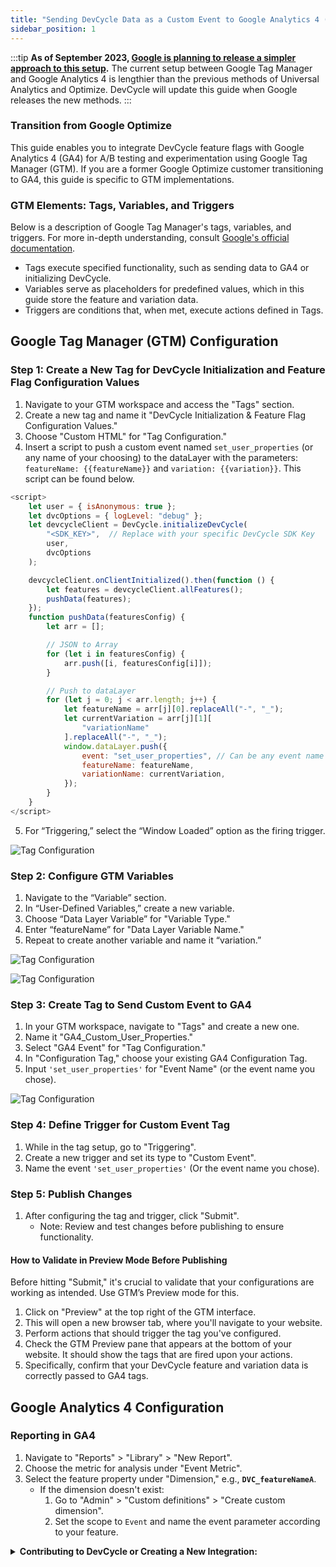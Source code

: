 ```yaml
---
title: "Sending DevCycle Data as a Custom Event to Google Analytics 4 (GTM Specific)"
sidebar_position: 1
---
```


:::tip **As of September 2023,
[Google is planning to release a simpler approach to this setup](https://support.google.com/tagmanager/answer/13543899).**
The current setup between Google Tag Manager and Google Analytics 4 is lengthier than the previous methods of Universal
Analytics and Optimize. DevCycle will update this guide when Google releases the new methods. :::

### Transition from Google Optimize

This guide enables you to integrate DevCycle feature flags with Google Analytics 4 (GA4) for A/B testing and
experimentation using Google Tag Manager (GTM). If you are a former Google Optimize customer transitioning to GA4, this
guide is specific to GTM implementations.

### GTM Elements: Tags, Variables, and Triggers

Below is a description of Google Tag Manager's tags, variables, and triggers. For more in-depth understanding, consult
[Google's official documentation](https://support.google.com/tagmanager/answer/6102821).

- Tags execute specified functionality, such as sending data to GA4 or initializing DevCycle.
- Variables serve as placeholders for predefined values, which in this guide store the feature and variation data.
- Triggers are conditions that, when met, execute actions defined in Tags.

## Google Tag Manager (GTM) Configuration

### Step 1: Create a New Tag for DevCycle Initialization and Feature Flag Configuration Values

1. Navigate to your GTM workspace and access the "Tags" section.
2. Create a new tag and name it "DevCycle Initialization & Feature Flag Configuration Values."
3. Choose "Custom HTML" for "Tag Configuration."
4. Insert a script to push a custom event named `set_user_properties` (or any name of your choosing) to the dataLayer
   with the parameters: `featureName: {{featureName}}` and `variation: {{variation}}`. This script can be found below.

```js
<script>
    let user = { isAnonymous: true };
    let dvcOptions = { logLevel: "debug" };
    let devcycleClient = DevCycle.initializeDevCycle(
        "<SDK_KEY>",  // Replace with your specific DevCycle SDK Key
        user,
        dvcOptions
    );

    devcycleClient.onClientInitialized().then(function () {
        let features = devcycleClient.allFeatures();
        pushData(features);
    });
    function pushData(featuresConfig) {
        let arr = [];

        // JSON to Array
        for (let i in featuresConfig) {
            arr.push([i, featuresConfig[i]]);
        }

        // Push to dataLayer
        for (let j = 0; j < arr.length; j++) {
            let featureName = arr[j][0].replaceAll("-", "_");
            let currentVariation = arr[j][1][
                "variationName"
            ].replaceAll("-", "_");
            window.dataLayer.push({
                event: "set_user_properties", // Can be any event name you want
                featureName: featureName,
                variationName: currentVariation,
            });
        }
    }
</script>
```

5. For “Triggering,” select the “Window Loaded” option as the firing trigger.

![Tag Configuration](/sept-13-2023-ga4-4.png)

### Step 2: Configure GTM Variables

1. Navigate to the “Variable” section.
2. In “User-Defined Variables,” create a new variable.
3. Choose “Data Layer Variable” for "Variable Type."
4. Enter “featureName” for "Data Layer Variable Name."
5. Repeat to create another variable and name it “variation.”

![Tag Configuration](/sept-13-2023-ga4-1.png)

![Tag Configuration](/sept-13-2023-ga4-2.png)

### Step 3: Create Tag to Send Custom Event to GA4

1. In your GTM workspace, navigate to "Tags" and create a new one.
2. Name it "GA4_Custom_User_Properties."
3. Select "GA4 Event" for "Tag Configuration."
4. In "Configuration Tag," choose your existing GA4 Configuration Tag.
5. Input `'set_user_properties'` for "Event Name" (or the event name you chose).

![Tag Configuration](/sept-13-2023-ga4-3.png)

### Step 4: Define Trigger for Custom Event Tag

1. While in the tag setup, go to "Triggering".
2. Create a new trigger and set its type to "Custom Event".
3. Name the event `'set_user_properties'` (Or the event name you chose).

### Step 5: Publish Changes

1. After configuring the tag and trigger, click "Submit".
   - Note: Review and test changes before publishing to ensure functionality.

#### How to Validate in Preview Mode Before Publishing

Before hitting "Submit," it's crucial to validate that your configurations are working as intended. Use GTM’s Preview
mode for this.

1. Click on "Preview" at the top right of the GTM interface.
2. This will open a new browser tab, where you'll navigate to your website.
3. Perform actions that should trigger the tag you've configured.
4. Check the GTM Preview pane that appears at the bottom of your website. It should show the tags that are fired upon
   your actions.
5. Specifically, confirm that your DevCycle feature and variation data is correctly passed to GA4 tags.

## Google Analytics 4 Configuration

### Reporting in GA4

1. Navigate to "Reports" > "Library" > "New Report".
2. Choose the metric for analysis under "Event Metric".
3. Select the feature property under "Dimension," e.g., **`DVC_featureNameA`**.
   - If the dimension doesn't exist:
     1. Go to "Admin" > "Custom definitions" > "Create custom dimension".
     2. Set the scope to `Event` and name the event parameter according to your feature.

<details>
  <summary>
 <b><i className="fas fa-arrows-alt"></i> Contributing to DevCycle or Creating a New Integration:</b>
  </summary>
  <div>     
    <p>
    DevCycle's tools and integrations are open source and can be found on the <a href="https://github.com/devcycleHQ">DevCycle GitHub repository</a>.
</p>
<p>
 For new integrations, refer to <a href="/management-api/">DevCycle's Management API</a> and <a href="/bucketing-api/">DevCycle Bucketing API</a>.
  </p>
  </div>
</details>
